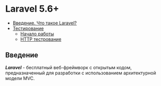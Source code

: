 # Laravel 5.6+

- [Введение. Что такое Laravel?](#Введение)
- [Тестирование](#Введение)
    - [Начало работы](#Введение)
    - [HTTP тестрование](#Введение)

## Введение

***Laravel*** - бесплатный веб-фреймворк с открытым кодом, предназначенный для разработки с использованием архитектурной модели MVC.


